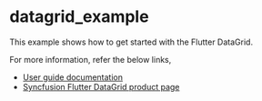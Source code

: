 # datagrid_example

This example shows how to get started with the Flutter DataGrid.

For more information, refer the below links,
* [User guide documentation](https://help.syncfusion.com/flutter/datagrid/getting-started)
* [Syncfusion Flutter DataGrid product page](https://www.syncfusion.com/flutter-widgets/flutter-datagrid)